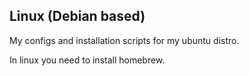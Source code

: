 ## Linux (Debian based)

My configs and installation scripts for my ubuntu distro.

In linux you need to install homebrew.

